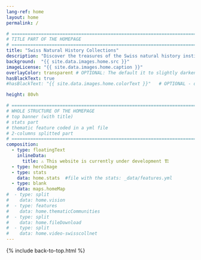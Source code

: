 ```yaml
---
lang-ref: home
layout: home
permalink: /

# ====================================================================================
# TITLE PART OF THE HOMEPAGE
# ====================================================================================
title: "Swiss Natural History Collections"
description: "Discover the treasures of the Swiss natural history institutions"
background:  "{{ site.data.images.home.src }}"
imageLicense: "{{ site.data.images.home.caption }}"
overlayColor: transparent # OPTIONAL: The default it to slightly darken the image. Set to "transparent" to disable filter. Example value: #00000055
hasBlackText: true
#hasBlackText: "{{ site.data.images.home.colorText }}"   # OPTIONAL - default is black. Depending on your background image is can be useful to change text color

height: 80vh

# ====================================================================================
# WHOLE STRUCTURE OF THE HOMEPAGE
# top banner (with title)
# stats part
# thematic feature coded in a yml file
# 2-columns splitted part
# ====================================================================================
composition:
  - type: floatingText
    inlineData:
      title: ⚠️ This website is currently under development 🏗️
  - type: heroImage
  - type: stats
    data: home.stats  #file with the stats: _data/features.yml
  - type: blank
    data: maps.homeMap
#  - type: split
#    data: home.vision
#  - type: features
#    data: home.thematicCommunities
#  - type: split
#    data: home.fileDownload
#  - type: split
#    data: home.video-swisscollnet
---
```


{% include back-to-top.html %}
